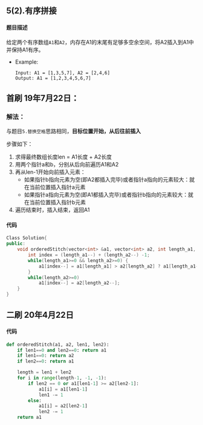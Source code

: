 ## 5(2).有序拼接
#### 题目描述
给定两个有序数组`A1`和`A2`，内存在A1的末尾有足够多空余空间，将A2插入到A1中并保持A1有序。
- Example:
    ```
    Input: A1 = [1,3,5,7], A2 = [2,4,6]
    Output: A1 = [1,2,3,4,5,6,7]
    ```  
## 首刷 19年7月22日：
### 解法：
与题目`5.替换空格`思路相同，**目标位置开始，从后往前插入**  

步骤如下：
1. 求得最终数组长度len = A1长度 + A2长度
2. 用两个指针a和b，分别从后向前遍历A1和A2
3. 再从len-1开始向前插入元素：
    - 如果指针b指向元素为空(即A2都插入完毕)或者指针a指向的元素较大：就在当前位置插入指针a元素
    - 如果指针a指向元素为空(即A1都插入完毕)或者指针b指向的元素较大：就在当前位置插入指针b元素
4. 遍历结束时，插入结束，返回A1
#### 代码
```cpp
Class Solution{
public:
    void orderedStitch(vector<int> &a1, vector<int> a2, int length_a1, int length_a2) {
        int index = (length_a1--) + (length_a2--) -1;
        while(length_a1>=0 && length_a2>=0) {
            a1[index--] = a1[length_a1] > a2[length_a2] ? a1[length_a1--] : a2[length_a2--];
        }
        while(length_a2>=0)
            a1[index--] = a2[length_a2--];
    }
}
```

## 二刷 20年4月22日
#### 代码
```python
def orderedStitch(a1, a2, len1, len2):
    if len1==0 and len2==0: return a1
    if len1==0: return a2
    if len2==0: return a1

    length = len1 + len2
    for i in range(length-1, -1, -1):
        if len2 == 0 or a1[len1-1] >= a2[len2-1]:
            a1[i] = a1[len1-1]
            len1 -= 1
        else:
            a1[i] = a2[len2-1]
            len2 -= 1
    return a1
```